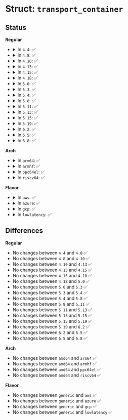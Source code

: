# Struct: <code>transport_container</code>

## Status
<b>Regular</b>
<ul>
<li>
<details>
<summary>In <code>4.4</code>: ✅</summary>

```c
struct transport_container {
    struct attribute_container ac;
    const struct attribute_group *statistics;
};
```
</details>
</li>
<li>
<details>
<summary>In <code>4.8</code>: ✅</summary>

```c
struct transport_container {
    struct attribute_container ac;
    const struct attribute_group *statistics;
};
```
</details>
</li>
<li>
<details>
<summary>In <code>4.10</code>: ✅</summary>

```c
struct transport_container {
    struct attribute_container ac;
    const struct attribute_group *statistics;
};
```
</details>
</li>
<li>
<details>
<summary>In <code>4.13</code>: ✅</summary>

```c
struct transport_container {
    struct attribute_container ac;
    const struct attribute_group *statistics;
};
```
</details>
</li>
<li>
<details>
<summary>In <code>4.15</code>: ✅</summary>

```c
struct transport_container {
    struct attribute_container ac;
    const struct attribute_group *statistics;
};
```
</details>
</li>
<li>
<details>
<summary>In <code>4.18</code>: ✅</summary>

```c
struct transport_container {
    struct attribute_container ac;
    const struct attribute_group *statistics;
};
```
</details>
</li>
<li>
<details>
<summary>In <code>5.0</code>: ✅</summary>

```c
struct transport_container {
    struct attribute_container ac;
    const struct attribute_group *statistics;
};
```
</details>
</li>
<li>
<details>
<summary>In <code>5.3</code>: ✅</summary>

```c
struct transport_container {
    struct attribute_container ac;
    const struct attribute_group *statistics;
};
```
</details>
</li>
<li>
<details>
<summary>In <code>5.4</code>: ✅</summary>

```c
struct transport_container {
    struct attribute_container ac;
    const struct attribute_group *statistics;
};
```
</details>
</li>
<li>
<details>
<summary>In <code>5.8</code>: ✅</summary>

```c
struct transport_container {
    struct attribute_container ac;
    const struct attribute_group *statistics;
};
```
</details>
</li>
<li>
<details>
<summary>In <code>5.11</code>: ✅</summary>

```c
struct transport_container {
    struct attribute_container ac;
    const struct attribute_group *statistics;
};
```
</details>
</li>
<li>
<details>
<summary>In <code>5.13</code>: ✅</summary>

```c
struct transport_container {
    struct attribute_container ac;
    const struct attribute_group *statistics;
};
```
</details>
</li>
<li>
<details>
<summary>In <code>5.15</code>: ✅</summary>

```c
struct transport_container {
    struct attribute_container ac;
    const struct attribute_group *statistics;
};
```
</details>
</li>
<li>
<details>
<summary>In <code>5.19</code>: ✅</summary>

```c
struct transport_container {
    struct attribute_container ac;
    const struct attribute_group *statistics;
};
```
</details>
</li>
<li>
<details>
<summary>In <code>6.2</code>: ✅</summary>

```c
struct transport_container {
    struct attribute_container ac;
    const struct attribute_group *statistics;
};
```
</details>
</li>
<li>
<details>
<summary>In <code>6.5</code>: ✅</summary>

```c
struct transport_container {
    struct attribute_container ac;
    const struct attribute_group *statistics;
};
```
</details>
</li>
<li>
<details>
<summary>In <code>6.8</code>: ✅</summary>

```c
struct transport_container {
    struct attribute_container ac;
    const struct attribute_group *statistics;
};
```
</details>
</li>
</ul>
<b>Arch</b>
<ul>
<li>
<details>
<summary>In <code>arm64</code>: ✅</summary>

```c
struct transport_container {
    struct attribute_container ac;
    const struct attribute_group *statistics;
};
```
</details>
</li>
<li>
<details>
<summary>In <code>armhf</code>: ✅</summary>

```c
struct transport_container {
    struct attribute_container ac;
    const struct attribute_group *statistics;
};
```
</details>
</li>
<li>
<details>
<summary>In <code>ppc64el</code>: ✅</summary>

```c
struct transport_container {
    struct attribute_container ac;
    const struct attribute_group *statistics;
};
```
</details>
</li>
<li>
<details>
<summary>In <code>riscv64</code>: ✅</summary>

```c
struct transport_container {
    struct attribute_container ac;
    const struct attribute_group *statistics;
};
```
</details>
</li>
</ul>
<b>Flavor</b>
<ul>
<li>
<details>
<summary>In <code>aws</code>: ✅</summary>

```c
struct transport_container {
    struct attribute_container ac;
    const struct attribute_group *statistics;
};
```
</details>
</li>
<li>
<details>
<summary>In <code>azure</code>: ✅</summary>

```c
struct transport_container {
    struct attribute_container ac;
    const struct attribute_group *statistics;
};
```
</details>
</li>
<li>
<details>
<summary>In <code>gcp</code>: ✅</summary>

```c
struct transport_container {
    struct attribute_container ac;
    const struct attribute_group *statistics;
};
```
</details>
</li>
<li>
<details>
<summary>In <code>lowlatency</code>: ✅</summary>

```c
struct transport_container {
    struct attribute_container ac;
    const struct attribute_group *statistics;
};
```
</details>
</li>
</ul>

## Differences
<b>Regular</b>
<ul>
<li>
No changes between <code>4.4</code> and <code>4.8</code> ✅
</li>
<li>
No changes between <code>4.8</code> and <code>4.10</code> ✅
</li>
<li>
No changes between <code>4.10</code> and <code>4.13</code> ✅
</li>
<li>
No changes between <code>4.13</code> and <code>4.15</code> ✅
</li>
<li>
No changes between <code>4.15</code> and <code>4.18</code> ✅
</li>
<li>
No changes between <code>4.18</code> and <code>5.0</code> ✅
</li>
<li>
No changes between <code>5.0</code> and <code>5.3</code> ✅
</li>
<li>
No changes between <code>5.3</code> and <code>5.4</code> ✅
</li>
<li>
No changes between <code>5.4</code> and <code>5.8</code> ✅
</li>
<li>
No changes between <code>5.8</code> and <code>5.11</code> ✅
</li>
<li>
No changes between <code>5.11</code> and <code>5.13</code> ✅
</li>
<li>
No changes between <code>5.13</code> and <code>5.15</code> ✅
</li>
<li>
No changes between <code>5.15</code> and <code>5.19</code> ✅
</li>
<li>
No changes between <code>5.19</code> and <code>6.2</code> ✅
</li>
<li>
No changes between <code>6.2</code> and <code>6.5</code> ✅
</li>
<li>
No changes between <code>6.5</code> and <code>6.8</code> ✅
</li>
</ul>
<b>Arch</b>
<ul>
<li>
No changes between <code>amd64</code> and <code>arm64</code> ✅
</li>
<li>
No changes between <code>amd64</code> and <code>armhf</code> ✅
</li>
<li>
No changes between <code>amd64</code> and <code>ppc64el</code> ✅
</li>
<li>
No changes between <code>amd64</code> and <code>riscv64</code> ✅
</li>
</ul>
<b>Flavor</b>
<ul>
<li>
No changes between <code>generic</code> and <code>aws</code> ✅
</li>
<li>
No changes between <code>generic</code> and <code>azure</code> ✅
</li>
<li>
No changes between <code>generic</code> and <code>gcp</code> ✅
</li>
<li>
No changes between <code>generic</code> and <code>lowlatency</code> ✅
</li>
</ul>

